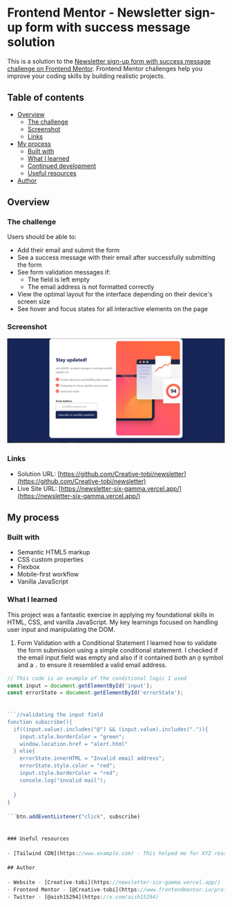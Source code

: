 # Frontend Mentor - Newsletter sign-up form with success message solution

This is a solution to the [Newsletter sign-up form with success message challenge on Frontend Mentor](https://www.frontendmentor.io/challenges/newsletter-signup-form-with-success-message-3FC1AZbNrv). Frontend Mentor challenges help you improve your coding skills by building realistic projects. 

## Table of contents

- [Overview](#overview)
  - [The challenge](#the-challenge)
  - [Screenshot](#screenshot)
  - [Links](#links)
- [My process](#my-process)
  - [Built with](#built-with)
  - [What I learned](#what-i-learned)
  - [Continued development](#continued-development)
  - [Useful resources](#useful-resources)
- [Author](#author)

## Overview

### The challenge

Users should be able to:

- Add their email and submit the form
- See a success message with their email after successfully submitting the form
- See form validation messages if:
  - The field is left empty
  - The email address is not formatted correctly
- View the optimal layout for the interface depending on their device's screen size
- See hover and focus states for all interactive elements on the page

### Screenshot

![A screenshot of the completed newsletter sign-up form on both desktop and mobile views](./design/screenshot.jpg)

### Links

- Solution URL: [https://github.com/Creative-tobi/newsletter](https://github.com/Creative-tobi/newsletter)
- Live Site URL: [https://newsletter-six-gamma.vercel.app/](https://newsletter-six-gamma.vercel.app/)

## My process

### Built with

- Semantic HTML5 markup
- CSS custom properties
- Flexbox
- Mobile-first workflow
- Vanilla JavaScript

### What I learned

This project was a fantastic exercise in applying my foundational skills in HTML, CSS, and vanilla JavaScript. My key learnings focused on handling user input and manipulating the DOM.

1. Form Validation with a Conditional Statement
I learned how to validate the form submission using a simple conditional statement. I checked if the email input field was empty and also if it contained both an `@` symbol and a `.` to ensure it resembled a valid email address.

```js
// This code is an example of the conditional logic I used
const input = document.getElementById('input');
const errorState = document.getElementById('errorState');


```//validating the input field
function subscribe(){
  if((input.value).includes("@") && (input.value).includes(".")){
    input.style.borderColor = "green"; 
    window.location.href = "alert.html"
  } else{
    errorState.innerHTML = "Invalid email address";
    errorState.style.color = "red";
    input.style.borderColor = "red"; 
    console.log("invalid mail");
    
  }
}

```btn.addEventListener("click", subscribe)


### Useful resources

- [Tailwind CDN](https://www.example.com) - This helped me for XYZ reason. I really liked this pattern and will use it going forward.

## Author

- Website - [Creative-tobi](https://newsletter-six-gamma.vercel.app/)
- Frontend Mentor - [@Creative-tobi](https://www.frontendmentor.io/profile/Creative-tobi)
- Twitter - [@aish15294](https://x.com/aish15294)

